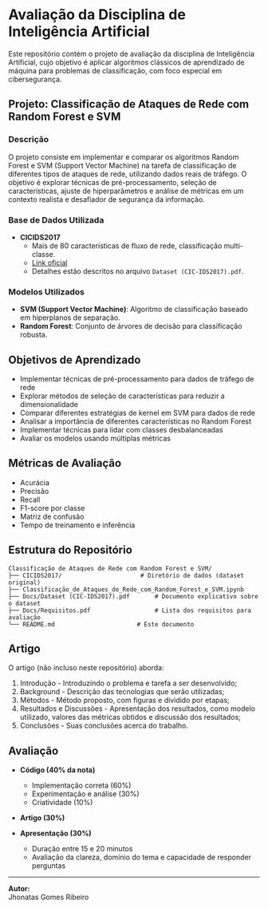 
# Avaliação da Disciplina de Inteligência Artificial

Este repositório contém o projeto de avaliação da disciplina de Inteligência Artificial, cujo objetivo é aplicar algoritmos clássicos de aprendizado de máquina para problemas de classificação, com foco especial em cibersegurança.

## Projeto: Classificação de Ataques de Rede com Random Forest e SVM

### Descrição

O projeto consiste em implementar e comparar os algoritmos Random Forest e SVM (Support Vector Machine) na tarefa de classificação de diferentes tipos de ataques de rede, utilizando dados reais de tráfego. O objetivo é explorar técnicas de pré-processamento, seleção de características, ajuste de hiperparâmetros e análise de métricas em um contexto realista e desafiador de segurança da informação.

### Base de Dados Utilizada

- **CICIDS2017**  
  - Mais de 80 características de fluxo de rede, classificação multi-classe.
  - [Link oficial](https://www.unb.ca/cic/datasets/ids-2017.html)
  - Detalhes estão descritos no arquivo `Dataset (CIC-IDS2017).pdf`.

### Modelos Utilizados

- **SVM (Support Vector Machine)**: Algoritmo de classificação baseado em hiperplanos de separação.
- **Random Forest**: Conjunto de árvores de decisão para classificação robusta.

## Objetivos de Aprendizado

- Implementar técnicas de pré-processamento para dados de tráfego de rede
- Explorar métodos de seleção de características para reduzir a dimensionalidade
- Comparar diferentes estratégias de kernel em SVM para dados de rede
- Analisar a importância de diferentes características no Random Forest
- Implementar técnicas para lidar com classes desbalanceadas
- Avaliar os modelos usando múltiplas métricas

## Métricas de Avaliação

- Acurácia  
- Precisão  
- Recall  
- F1-score por classe  
- Matriz de confusão  
- Tempo de treinamento e inferência  

## Estrutura do Repositório

```
Classificação de Ataques de Rede com Random Forest e SVM/
├── CICIDS2017/                      # Diretório de dados (dataset original)
├── Classificação_de_Ataques_de_Rede_com_Random_Forest_e_SVM.ipynb
├── Docs/Dataset (CIC-IDS2017).pdf       # Documento explicativo sobre o dataset
├── Docs/Requisitos.pdf                  # Lista dos requisitos para avaliação
└── README.md                       # Este documento
```

## Artigo

O artigo (não incluso neste repositório) aborda:

1. Introdução - Introduzindo o problema e tarefa a ser desenvolvido;
2. Background - Descrição das tecnologias que serão utilizadas;
3. Métodos - Método proposto, com figuras e dividido por etapas;
4. Resultados e Discussões - Apresentação dos resultados, como modelo utilizado, valores das
métricas obtidos e discussão dos resultados;
5. Conclusões - Suas conclusões acerca do trabalho.

## Avaliação

- **Código (40% da nota)**
  - Implementação correta (60%)
  - Experimentação e análise (30%)
  - Criatividade (10%)

- **Artigo (30%)**

- **Apresentação (30%)**
  - Duração entre 15 e 20 minutos
  - Avaliação da clareza, domínio do tema e capacidade de responder perguntas

---

**Autor:**  
Jhonatas Gomes Ribeiro
